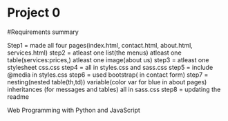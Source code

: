 # Project 0
#Requirements summary


Step1 = made all four pages(index.html, contact.html, about.html, services.html)
step2 = atleast one list(the menus) atleast one table(services:prices,) atleast one image(about us)
step3 = atleast one stylesheet css.css
step4 = all in styles.css and sass.css
step5 = include @media in styles.css
step6 = used bootstrap( in contact form)
step7 = nesting(nested table(th,td)) variable(color var for blue in about pages) inheritances (for messages and tables) all in sass.css
step8 = updating the readme

Web Programming with Python and JavaScript
